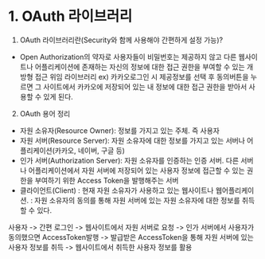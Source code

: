 # 1. OAuth 라이브러리
1. OAuth 라이브러리란(Security와 함께 사용해야 간편하게 설정 가능)?
- Open Authorization의 약자로 사용자들이 비밀번호는 제공하지 않고 다른 웹사이트나 어플리케이션에 존재하는 자신의 정보에 대한 접근 권한을 부여할 수 있는 개방형 접근 위임 라이브러리
ex) 카카오로그인 시 제공정보를 선택 후 동의버튼을 누르면 그 사이트에서 카카오에 저장되어 있는 내 정보에 대한 접근 권한을 받아서 사용할 수 있게 된다.

2. OAuth 용어 정리
- 자원 소유자(Resource Owner): 정보를 가지고 있는 주체. 즉 사용자
- 자원 서버(Resource Server): 자원 소유자에 대한 정보를 가지고 있는 서버나 어플리케이션(카카오, 네이버, 구글 등)
- 인가 서버(Authorization Server): 자원 소유자를 인증하는 인증 서버. 다른 서버나 어플리케이션에서 자원 서버에 저장되어 있는 사용자 정보에 접근할 수 있는 권한을 부여하기 위한 Access Token을 발행해주는 서버
- 클라이언트(Client)
: 현재 자원 소유자가 사용하고 있는 웹사이트나 웹어플리케이션.
: 자원 소유자의 동의를 통해 자원 서버에 있는 자원 소유자에 대한 정보를 취득할 수 있다.

사용자 -> 간편 로그인 -> 웹사이트에서 자원 서버로 요청 -> 인가 서버에서 사용자가 동의했으면 AccessToken발행
-> 발급받은 AccessToken을 통해 자원 서버에 있는 사용자 정보를 취득 -> 웹사이트에서 취득한 사용자 정보를 활용

